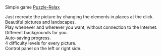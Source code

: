Simple game <a href='https://play.google.com/store/apps/details?id=io.github.vik2019.puzzle_relax'>Puzzle-Relax</a>

Just recreate the picture by changing the elements in places at the click.<br>
Beautiful pictures and landscapes.<br>
Play whenever and wherever you want, without connection to the Internet.<br>
Different backgrounds for you.<br>
Auto-saving progress.<br>
4 difficulty levels for every picture.<br>
Control panel on the left or right side.<br>
